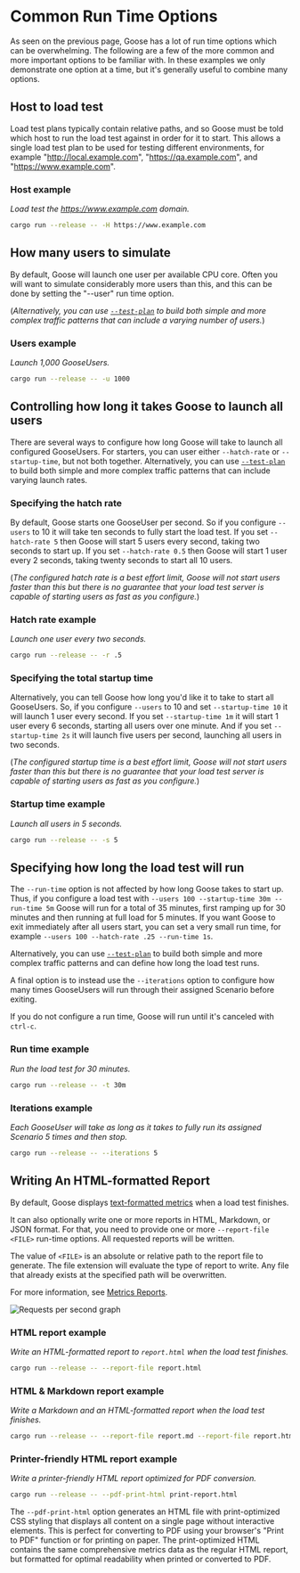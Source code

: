 # Common Run Time Options

As seen on the previous page, Goose has a lot of run time options which can be overwhelming. The following are a few of the more common and more important options to be familiar with. In these examples we only demonstrate one option at a time, but it's generally useful to combine many options.

## Host to load test

Load test plans typically contain relative paths, and so Goose must be told which host to run the load test against in order for it to start. This allows a single load test plan to be used for testing different environments, for example "http://local.example.com", "https://qa.example.com", and "https://www.example.com".

### Host example
_Load test the https://www.example.com domain._

```bash
cargo run --release -- -H https://www.example.com
```

## How many users to simulate

By default, Goose will launch one user per available CPU core. Often you will want to simulate considerably more users than this, and this can be done by setting the "--user" run time option.

(_Alternatively, you can use [`--test-plan`](./test-plan.html) to build both simple and more complex traffic patterns that can include a varying number of users._)

### Users example
_Launch 1,000 GooseUsers._

```bash
cargo run --release -- -u 1000
```

## Controlling how long it takes Goose to launch all users

There are several ways to configure how long Goose will take to launch all configured GooseUsers. For starters, you can user either `--hatch-rate` or `--startup-time`, but not both together. Alternatively, you can use [`--test-plan`](./test-plan.html) to build both simple and more complex traffic patterns that can include varying launch rates.

### Specifying the hatch rate

By default, Goose starts one GooseUser per second. So if you configure `--users` to 10 it will take ten seconds to fully start the load test. If you set `--hatch-rate 5` then Goose will start 5 users every second, taking two seconds to start up. If you set `--hatch-rate 0.5` then Goose will start 1 user every 2 seconds, taking twenty seconds to start all 10 users.
 
(_The configured hatch rate is a best effort limit, Goose will not start users faster than this but there is no guarantee that your load test server is capable of starting users as fast as you configure._)

### Hatch rate example
_Launch one user every two seconds._

```bash
cargo run --release -- -r .5
```

### Specifying the total startup time

Alternatively, you can tell Goose how long you'd like it to take to start all GooseUsers. So, if you configure `--users` to 10 and set `--startup-time 10` it will launch 1 user every second. If you set `--startup-time 1m` it will start 1 user every 6 seconds, starting all users over one minute. And if you set `--startup-time 2s` it will launch five users per second, launching all users in two seconds.

(_The configured startup time is a best effort limit, Goose will not start users faster than this but there is no guarantee that your load test server is capable of starting users as fast as you configure._)

### Startup time example
_Launch all users in 5 seconds._

```bash
cargo run --release -- -s 5
```

## Specifying how long the load test will run

The `--run-time` option is not affected by how long Goose takes to start up. Thus, if you configure a load test with `--users 100 --startup-time 30m --run-time 5m` Goose will run for a total of 35 minutes, first ramping up for 30 minutes and then running at full load for 5 minutes. If you want Goose to exit immediately after all users start, you can set a very small run time, for example `--users 100 --hatch-rate .25 --run-time 1s`.

Alternatively, you can use [`--test-plan`](./test-plan.html) to build both simple and more complex traffic patterns and can define how long the load test runs.

A final option is to instead use the `--iterations` option to configure how many times GooseUsers will run through their assigned Scenario before exiting.

If you do not configure a run time, Goose will run until it's canceled with `ctrl-c`.

### Run time example
_Run the load test for 30 minutes._

```bash
cargo run --release -- -t 30m
```

### Iterations example
_Each GooseUser will take as long as it takes to fully run its assigned Scenario 5 times and then stop._

```bash
cargo run --release -- --iterations 5
```

## Writing An HTML-formatted Report

By default, Goose displays [text-formatted metrics](metrics.md) when a load test finishes.

It can also optionally write one or more reports in HTML, Markdown, or JSON format. For that, you need to provide one or more `--report-file <FILE>` run-time options. All requested reports will be written.

The value of `<FILE>` is an absolute or relative path to the report file to generate. The file extension will evaluate the type of report to write. Any file that already exists at the specified path will be overwritten.

For more information, see [Metrics Reports](metrics.md#metrics-reports).

![Requests per second graph](rps.png)

### HTML report example
_Write an HTML-formatted report to `report.html` when the load test finishes._

```bash
cargo run --release -- --report-file report.html
```

### HTML & Markdown report example
_Write a Markdown and an HTML-formatted report when the load test finishes._

```bash
cargo run --release -- --report-file report.md --report-file report.html
```

### Printer-friendly HTML report example
_Write a printer-friendly HTML report optimized for PDF conversion._

```bash
cargo run --release -- --pdf-print-html print-report.html
```

The `--pdf-print-html` option generates an HTML file with print-optimized CSS styling that displays all content on a single page without interactive elements. This is perfect for converting to PDF using your browser's "Print to PDF" function or for printing on paper. The print-optimized HTML contains the same comprehensive metrics data as the regular HTML report, but formatted for optimal readability when printed or converted to PDF.
